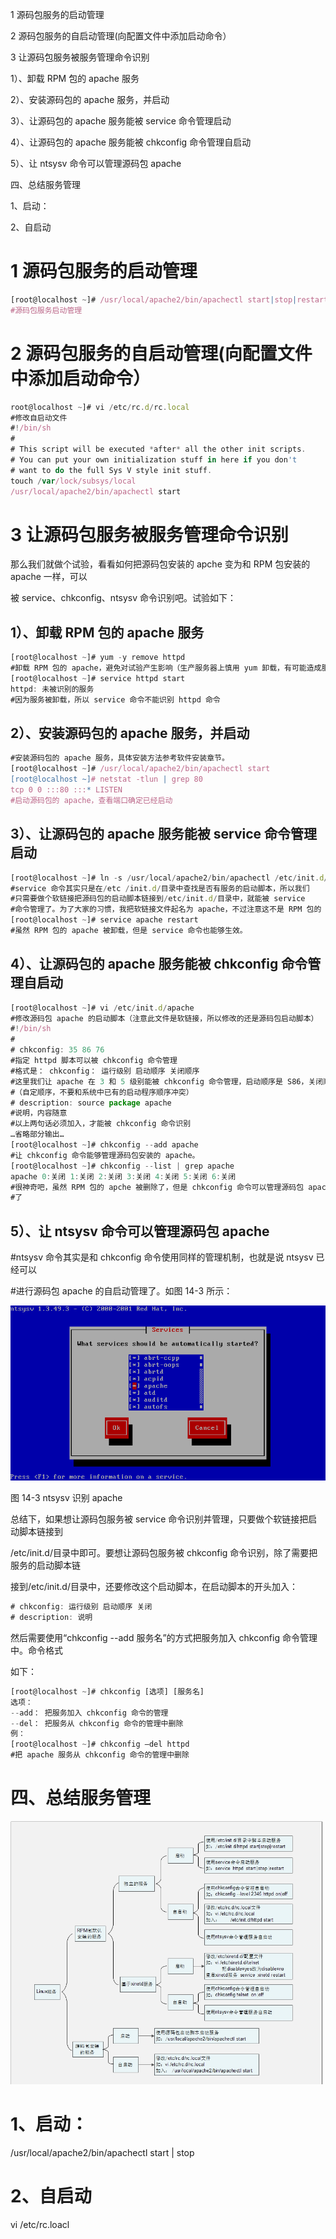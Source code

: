 

1 源码包服务的启动管理


2 源码包服务的自启动管理(向配置文件中添加启动命令）


3 让源码包服务被服务管理命令识别


1）、卸载 RPM 包的 apache 服务


2）、安装源码包的 apache 服务，并启动


3）、让源码包的 apache 服务能被 service 命令管理启动


4）、让源码包的 apache 服务能被 chkconfig 命令管理自启动


5）、让 ntsysv 命令可以管理源码包 apache


四、总结服务管理

1、启动：

2、自启动

# 1 源码包服务的启动管理


```javascript
[root@localhost ~]# /usr/local/apache2/bin/apachectl start|stop|restart|…
#源码包服务启动管理
```

# 2 源码包服务的自启动管理(向配置文件中添加启动命令）


```javascript
root@localhost ~]# vi /etc/rc.d/rc.local
#修改自启动文件
#!/bin/sh
#
# This script will be executed *after* all the other init scripts.
# You can put your own initialization stuff in here if you don't
# want to do the full Sys V style init stuff.
touch /var/lock/subsys/local
/usr/local/apache2/bin/apachectl start
```

# 3 让源码包服务被服务管理命令识别


那么我们就做个试验，看看如何把源码包安装的 apche 变为和 RPM 包安装的 apache 一样，可以


被 service、chkconfig、ntsysv 命令识别吧。试验如下：


## 1）、卸载 RPM 包的 apache 服务


```javascript
[root@localhost ~]# yum -y remove httpd
#卸载 RPM 包的 apache，避免对试验产生影响（生产服务器上慎用 yum 卸载，有可能造成服务器崩溃）。
[root@localhost ~]# service httpd start
httpd: 未被识别的服务
#因为服务被卸载，所以 service 命令不能识别 httpd 命令
```

## 2）、安装源码包的 apache 服务，并启动





```javascript
#安装源码包的 apache 服务，具体安装方法参考软件安装章节。
[root@localhost ~]# /usr/local/apache2/bin/apachectl start
[root@localhost ~]# netstat -tlun | grep 80
tcp 0 0 :::80 :::* LISTEN
#启动源码包的 apache，查看端口确定已经启动
```

## 3）、让源码包的 apache 服务能被 service 命令管理启动


```javascript
[root@localhost ~]# ln -s /usr/local/apache2/bin/apachectl /etc/init.d/apache
#service 命令其实只是在/etc /init.d/目录中查找是否有服务的启动脚本，所以我们
#只需要做个软链接把源码包的启动脚本链接到/etc/init.d/目录中，就能被 service
#命令管理了。为了大家的习惯，我把软链接文件起名为 apache，不过注意这不是 RPM 包的 apache 哦！
[root@localhost ~]# service apache restart
#虽然 RPM 包的 apache 被卸载，但是 service 命令也能够生效。
```

## 4）、让源码包的 apache 服务能被 chkconfig 命令管理自启动


```javascript
[root@localhost ~]# vi /etc/init.d/apache
#修改源码包 apache 的启动脚本（注意此文件是软链接，所以修改的还是源码包启动脚本）
#!/bin/sh
#
# chkconfig: 35 86 76
#指定 httpd 脚本可以被 chkconfig 命令管理
#格式是： chkconfig： 运行级别 启动顺序 关闭顺序
#这里我们让 apache 在 3 和 5 级别能被 chkconfig 命令管理，启动顺序是 S86，关闭顺序是 K76
#（自定顺序，不要和系统中已有的启动程序顺序冲突）
# description: source package apache
#说明，内容随意
#以上两句话必须加入，才能被 chkconfig 命令识别
…省略部分输出…
[root@localhost ~]# chkconfig --add apache
#让 chkconfig 命令能够管理源码包安装的 apache。
[root@localhost ~]# chkconfig --list | grep apache
apache 0:关闭 1:关闭 2:关闭 3:关闭 4:关闭 5:关闭 6:关闭
#很神奇吧，虽然 RPM 包的 apche 被删除了，但是 chkconfig 命令可以管理源码包 apache
#了
```

## 5）、让 ntsysv 命令可以管理源码包 apache


#ntsysv 命令其实是和 chkconfig 命令使用同样的管理机制，也就是说 ntsysv 已经可以


#进行源码包 apache 的自启动管理了。如图 14-3 所示：



![](images/WEBRESOURCE6d21cf331200ba36d6e32a5f243d68a4截图.png)







图 14-3 ntsysv 识别 apache


总结下，如果想让源码包服务被 service 命令识别并管理，只要做个软链接把启动脚本链接到


/etc/init.d/目录中即可。要想让源码包服务被 chkconfig 命令识别，除了需要把服务的启动脚本链


接到/etc/init.d/目录中，还要修改这个启动脚本，在启动脚本的开头加入：


```javascript
# chkconfig: 运行级别 启动顺序 关闭
# description: 说明
```

然后需要使用“chkconfig --add 服务名”的方式把服务加入 chkconfig 命令管理中。命令格式


如下：


```javascript
[root@localhost ~]# chkconfig [选项] [服务名]
选项：
--add： 把服务加入 chkconfig 命令的管理
--del： 把服务从 chkconfig 命令的管理中删除
例：
[root@localhost ~]# chkconfig –del httpd
#把 apache 服务从 chkconfig 命令的管理中删除
```



# 四、总结服务管理



![](images/WEBRESOURCE5cde022a6572a8954299e2f9e09095ee截图.png)



# 1、启动：

/usr/local/apache2/bin/apachectl  start | stop

# 2、自启动

vi  /etc/rc.loacl

